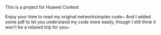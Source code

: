 This is a project for Huawei Contest

Enjoy your time to read my original networksimplex code~
And I added some pdf to let you understand my code more easily,
though I still think it won't be a relaxed trip for you~